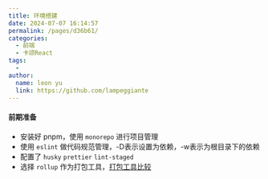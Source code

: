 ```yaml
---
title: 环境搭建
date: 2024-07-07 16:14:57
permalink: /pages/d36b61/
categories:
  - 前端
  - 卡颂React
tags:
  - 
author: 
  name: leon yu
  link: https://github.com/lampeggiante
---
```


#### 前期准备

- 安装好 pnpm，使用 `monorepo` 进行项目管理
- 使用 `eslint` 做代码规范管理，-D表示设置为依赖，-w表示为根目录下的依赖
- 配置了 `husky` `prettier` `lint-staged`
- 选择 `rollup` 作为打包工具，[打包工具比较](https://bundlers.tooling.report/)
